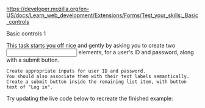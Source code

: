 https://developer.mozilla.org/en-US/docs/Learn_web_development/Extensions/Forms/Test_your_skills:_Basic_controls

Basic controls 1

This task starts you off nice and gently by asking you to create two <input> elements, for a user's ID and password, along with a submit button.

    Create appropriate inputs for user ID and password.
    You should also associate them with their text labels semantically.
    Create a submit button inside the remaining list item, with button text of "Log in".

Try updating the live code below to recreate the finished example:
